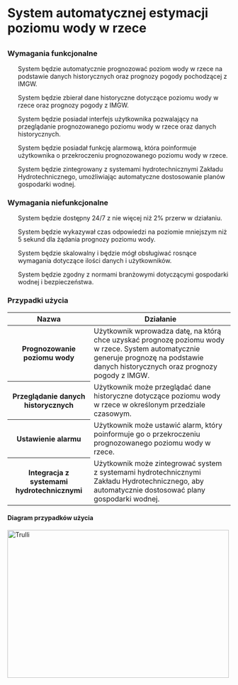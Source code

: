 <h1>System automatycznej estymacji poziomu wody w rzece<h2>
<h3>Wymagania funkcjonalne</h3>

<ul> System będzie automatycznie prognozować poziom wody w rzece na podstawie danych historycznych oraz prognozy pogody pochodzącej z IMGW. </ul>
<ul> System będzie zbierał dane historyczne dotyczące poziomu wody w rzece oraz prognozy pogody z IMGW. </ul>
<ul> System będzie posiadał interfejs użytkownika pozwalający na przeglądanie prognozowanego poziomu wody w rzece oraz danych historycznych. </ul>
<ul> System będzie posiadał funkcję alarmową, która poinformuje użytkownika o przekroczeniu prognozowanego poziomu wody w rzece. </ul>
<ul> System będzie zintegrowany z systemami hydrotechnicznymi Zakładu Hydrotechnicznego, umożliwiając automatyczne dostosowanie planów gospodarki wodnej. </ul>

<h3>Wymagania niefunkcjonalne</h3>

<ul>System będzie dostępny 24/7 z nie więcej niż 2% przerw w działaniu.</ul>
<ul>System będzie wykazywał czas odpowiedzi na poziomie mniejszym niż 5 sekund dla żądania prognozy poziomu wody.</ul>
<ul>System będzie skalowalny i będzie mógł obsługiwać rosnące wymagania dotyczące ilości danych i użytkowników.</ul>
<ul>System będzie zgodny z normami branżowymi dotyczącymi gospodarki wodnej i bezpieczeństwa.</ul>
  
<h3>Przypadki użycia</h3>
  
<table>
   <thead>
      <tr>
         <th>Nazwa</th> <th>Działanie</th> 
      </tr>
   </thead>
   <tbody>
      <tr>
         <th>Prognozowanie poziomu wody</th> <td>Użytkownik wprowadza datę, na którą chce uzyskać prognozę poziomu wody w rzece. System automatycznie generuje prognozę na podstawie danych historycznych oraz prognozy pogody z IMGW.</td> 
      </tr>
      <tr>
         <th>Przeglądanie danych historycznych</th> <td>Użytkownik może przeglądać dane historyczne dotyczące poziomu wody w rzece w określonym przedziale czasowym.</td> 
      </tr>
      <tr>
         <th>Ustawienie alarmu</th> <td>Użytkownik może ustawić alarm, który poinformuje go o przekroczeniu prognozowanego poziomu wody w rzece.
</td> 
      </tr>
      <tr>
         <th>Integracja z systemami hydrotechnicznymi</th> <td>Użytkownik może zintegrować system z systemami hydrotechnicznymi Zakładu Hydrotechnicznego, aby automatycznie dostosować plany gospodarki wodnej.</td> 
      </tr>
   </tbody>
</table>

<h4> Diagram przypadków użycia </h4>
  <img src="https://user-images.githubusercontent.com/68614570/214142786-a0daeefe-6b99-45c4-a08a-9037775f988f.jpg" alt="Trulli" width="500" height="333">


  
